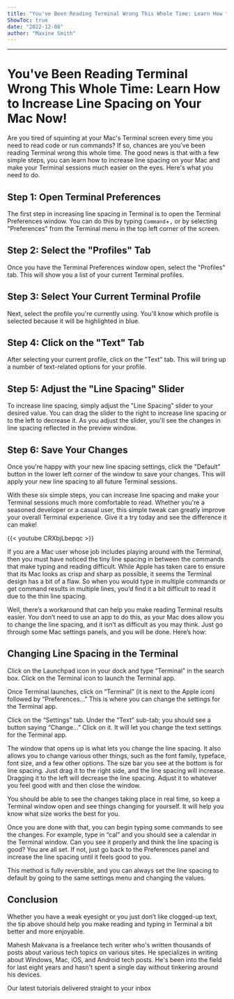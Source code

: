 ```yaml
---
title: "You've Been Reading Terminal Wrong This Whole Time: Learn How to Increase Line Spacing on Your Mac Now!"
ShowToc: true 
date: "2022-12-08"
author: "Maxine Smith"
---
```

*****
# You've Been Reading Terminal Wrong This Whole Time: Learn How to Increase Line Spacing on Your Mac Now!

Are you tired of squinting at your Mac's Terminal screen every time you need to read code or run commands? If so, chances are you've been reading Terminal wrong this whole time. The good news is that with a few simple steps, you can learn how to increase line spacing on your Mac and make your Terminal sessions much easier on the eyes. Here's what you need to do.

## Step 1: Open Terminal Preferences

The first step in increasing line spacing in Terminal is to open the Terminal Preferences window. You can do this by typing `Command`+`,` or by selecting "Preferences" from the Terminal menu in the top left corner of the screen.

## Step 2: Select the "Profiles" Tab

Once you have the Terminal Preferences window open, select the "Profiles" tab. This will show you a list of your current Terminal profiles.

## Step 3: Select Your Current Terminal Profile

Next, select the profile you're currently using. You'll know which profile is selected because it will be highlighted in blue.

## Step 4: Click on the "Text" Tab

After selecting your current profile, click on the "Text" tab. This will bring up a number of text-related options for your profile.

## Step 5: Adjust the "Line Spacing" Slider

To increase line spacing, simply adjust the "Line Spacing" slider to your desired value. You can drag the slider to the right to increase line spacing or to the left to decrease it. As you adjust the slider, you'll see the changes in line spacing reflected in the preview window.

## Step 6: Save Your Changes

Once you're happy with your new line spacing settings, click the "Default" button in the lower left corner of the window to save your changes. This will apply your new line spacing to all future Terminal sessions.

With these six simple steps, you can increase line spacing and make your Terminal sessions much more comfortable to read. Whether you're a seasoned developer or a casual user, this simple tweak can greatly improve your overall Terminal experience. Give it a try today and see the difference it can make!

{{< youtube CRXbjLbepqc >}} 



If you are a Mac user whose job includes playing around with the Terminal, then you must have noticed the tiny line spacing in between the commands that make typing and reading difficult. While Apple has taken care to ensure that its Mac looks as crisp and sharp as possible, it seems the Terminal design has a bit of a flaw. So when you would type in multiple commands or get command results in multiple lines, you’d find it a bit difficult to read it due to the thin line spacing.
 
Well, there’s a workaround that can help you make reading Terminal results easier. You don’t need to use an app to do this, as your Mac does allow you to change the line spacing, and it isn’t as difficult as you may think. Just go through some Mac settings panels, and you will be done. Here’s how:
 
## Changing Line Spacing in the Terminal
 
Click on the Launchpad icon in your dock and type “Terminal” in the search box. Click on the Terminal icon to launch the Terminal app.
 

 
Once Terminal launches, click on “Terminal” (it is next to the Apple icon) followed by “Preferences…” This is where you can change the settings for the Terminal app.
 
Click on the “Settings” tab. Under the “Text” sub-tab; you should see a button saying “Change…” Click on it. It will let you change the text settings for the Terminal app.
 
The window that opens up is what lets you change the line spacing. It also allows you to change various other things, such as the font family, typeface, font size, and a few other options. The size bar you see at the bottom is for line spacing. Just drag it to the right side, and the line spacing will increase. Dragging it to the left will decrease the line spacing. Adjust it to whatever you feel good with and then close the window.
 
You should be able to see the changes taking place in real time, so keep a Terminal window open and see things changing for yourself. It will help you know what size works the best for you.
 
Once you are done with that, you can begin typing some commands to see the changes. For example, type in “cal” and you should see a calendar in the Terminal window. Can you see it properly and think the line spacing is good? You are all set. If not, just go back to the Preferences panel and increase the line spacing until it feels good to you.
 
This method is fully reversible, and you can always set the line spacing to default by going to the same settings menu and changing the values.
 
## Conclusion
 
Whether you have a weak eyesight or you just don’t like clogged-up text, the tip above should help you make reading and typing in Terminal a bit better and more enjoyable.
 
Mahesh Makvana is a freelance tech writer who's written thousands of posts about various tech topics on various sites. He specializes in writing about Windows, Mac, iOS, and Android tech posts. He's been into the field for last eight years and hasn't spent a single day without tinkering around his devices.
 
Our latest tutorials delivered straight to your inbox




